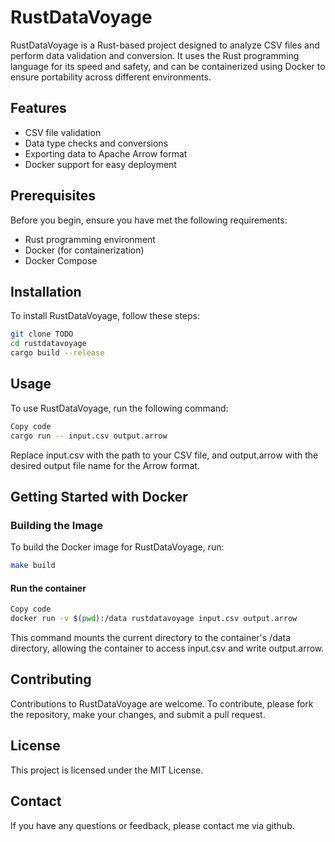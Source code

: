 # RustDataVoyage

RustDataVoyage is a Rust-based project designed to analyze CSV files and perform data validation and conversion. It uses the Rust programming language for its speed and safety, and can be containerized using Docker to ensure portability across different environments.

## Features

- CSV file validation
- Data type checks and conversions
- Exporting data to Apache Arrow format
- Docker support for easy deployment

## Prerequisites

Before you begin, ensure you have met the following requirements:

- Rust programming environment
- Docker (for containerization)
- Docker Compose

## Installation

To install RustDataVoyage, follow these steps:

```bash
git clone TODO
cd rustdatavoyage
cargo build --release
```

## Usage

To use RustDataVoyage, run the following command:

```bash
Copy code
cargo run -- input.csv output.arrow
```

Replace input.csv with the path to your CSV file, and output.arrow with the desired output file name for the Arrow format.

## Getting Started with Docker

### Building the Image

To build the Docker image for RustDataVoyage, run:

```bash
make build
```

#### Run the container

```bash
Copy code
docker run -v $(pwd):/data rustdatavoyage input.csv output.arrow
```

This command mounts the current directory to the container's /data directory, allowing the container to access input.csv and write output.arrow.

## Contributing

Contributions to RustDataVoyage are welcome. To contribute, please fork the repository, make your changes, and submit a pull request.

## License

This project is licensed under the MIT License.

## Contact

If you have any questions or feedback, please contact me via github.
